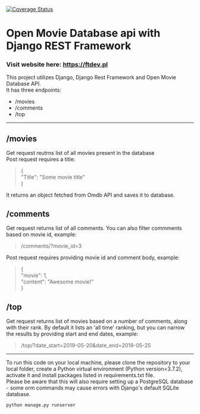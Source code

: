 [![Coverage Status](https://coveralls.io/repos/github/FilipTokarski/open_movie_database_api/badge.svg?branch=master)](https://coveralls.io/github/FilipTokarski/open_movie_database_api?branch=master)
# Open Movie Database api with Django REST Framework  

### Visit website here: https://ftdev.pl  

This project utilizes Django, Django Rest Framework and Open Movie Database API.  
It has three endpoints:
* /movies  
* /comments
* /top  
  
***
## /movies  
Get request reutrns list of all movies present in the database  
Post request requires a title:  
>{  
>   "Title": "Some movie title"  
>}  

It returns an object fetched from Omdb API and saves it to database.

## /comments  
Get request returns list of all comments. You can also filter commments based on movie id, example:  
>/comments/?movie_id=3  

Post request requires providing movie id and comment body, example:  
> {  
>  "movie": 1,  
>  "content": "Awesome movie!"  
>}  

## /top
Get request returns list of movies based on a number of comments, along with their rank. By default it lists an 'all time' ranking, but you can narrow the results by providing start and end dates, example:  
> /top/?date_start=2019-05-20&date_end=2019-05-25  

****  
To run this code on your local machine, please clone the repository to your local folder, create a Python virtual environment (Python version=3.7.2), activate it and install packages listed in requirements.txt file.  
Please be aware that this will also require setting up a PostgreSQL database - some orm commands may cause errors with Django's default SQLite database.  


````
python manage.py runserver
````